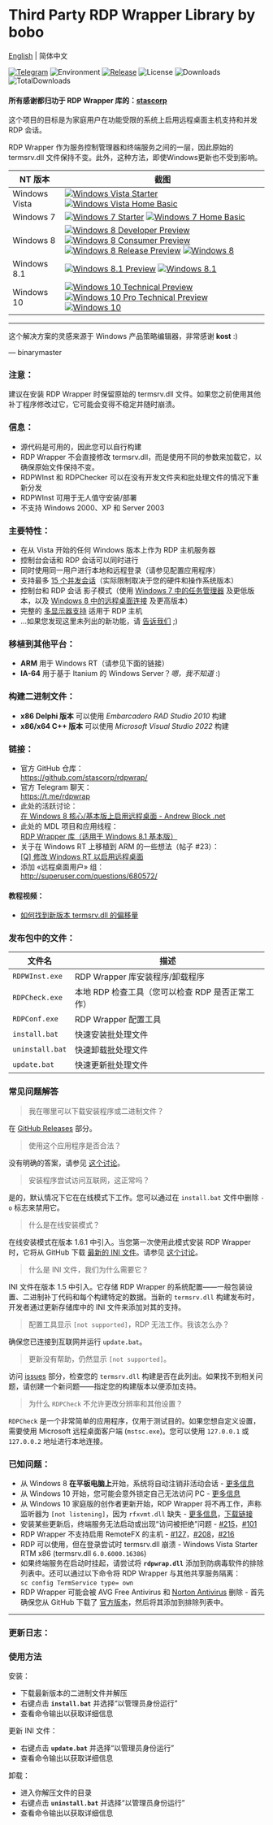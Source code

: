 # Third Party RDP Wrapper Library by bobo

[English](https://github.com/bobotechnology/rdpwrap/blob/master/README.md) | 简体中文

[![Telegram](https://img.shields.io/badge/chat-Telegram-blue.svg)](https://t.me/rdpwrap)
![Environment](https://img.shields.io/badge/Windows-Vista,%207,%208,%2010,%2011-brightgreen.svg)
[![Release](https://img.shields.io/github/release/stascorp/rdpwrap.svg)](https://github.com/stascorp/rdpwrap/releases)
![License](https://img.shields.io/github/license/stascorp/rdpwrap.svg)
![Downloads](https://img.shields.io/github/downloads/stascorp/rdpwrap/latest/total.svg)
![TotalDownloads](https://img.shields.io/github/downloads/stascorp/rdpwrap/total.svg)

#### 所有感谢都归功于 RDP Wrapper 库的：[stascorp](https://github.com/stascorp/rdpwrap)

这个项目的目标是为家庭用户在功能受限的系统上启用远程桌面主机支持和并发 RDP 会话。

RDP Wrapper 作为服务控制管理器和终端服务之间的一层，因此原始的 termsrv.dll 文件保持不变。此外，这种方法，即使Windows更新也不受到影响。

[pVistaST]:  https://img.picui.cn/free/2025/01/26/679614043df9f.jpg
[pVistaHB]:  https://img.picui.cn/free/2025/01/26/679616b855732.jpg
[pWin7ST]:   https://img.picui.cn/free/2025/01/26/679617139cd71.jpg
[pWin7HB]:   https://img.picui.cn/free/2025/01/26/6796176a330a9.jpg
[pWin8DP]:   https://img.picui.cn/free/2025/01/26/679617afdabd0.jpg
[pWin8CP]:   https://img.picui.cn/free/2025/01/26/679618a71ca3d.jpg
[pWin8RP]:   https://img.picui.cn/free/2025/01/26/67961903211f8.jpg
[pWin8]:     https://img.picui.cn/free/2025/01/26/6796195b1ae76.jpg
[pWin81P]:   https://img.picui.cn/free/2025/01/26/679619c1dd3f0.jpg
[pWin81]:    https://img.picui.cn/free/2025/01/26/67961a30061fc.jpg
[pWin10TP]:  https://img.picui.cn/free/2025/01/26/67961a9ce2f51.jpg
[pWin10PTP]: https://img.picui.cn/free/2025/01/26/67961ac842687.jpg
[pWin10]:    http://stascorp.com/images/rdpwrap/pWin10.jpg

[fVistaST]:  http://stascorp.com/images/rdpwrap/VistaST.png
[fVistaHB]:  http://stascorp.com/images/rdpwrap/VistaHB.png
[fWin7ST]:   http://stascorp.com/images/rdpwrap/Win7ST.png
[fWin7HB]:   http://stascorp.com/images/rdpwrap/Win7HB.png
[fWin8DP]:   http://stascorp.com/images/rdpwrap/Win8DP.png
[fWin8CP]:   http://stascorp.com/images/rdpwrap/Win8CP.png
[fWin8RP]:   http://stascorp.com/images/rdpwrap/Win8RP.png
[fWin8]:     http://stascorp.com/images/rdpwrap/Win8.png
[fWin81P]:   http://stascorp.com/images/rdpwrap/Win81P.png
[fWin81]:    http://stascorp.com/images/rdpwrap/Win81.png
[fWin10TP]:  http://stascorp.com/images/rdpwrap/Win10TP.png
[fWin10PTP]: http://stascorp.com/images/rdpwrap/Win10PTP.png
[fWin10]:    http://stascorp.com/images/rdpwrap/Win10.png

| NT 版本    | 截图 |
| ------------- | ----------- |
| Windows Vista | [![Windows Vista Starter][pVistaST]][fVistaST] [![Windows Vista Home Basic][pVistaHB]][fVistaHB] |
| Windows 7     | [![Windows 7 Starter][pWin7ST]][fWin7ST] [![Windows 7 Home Basic][pWin7HB]][fWin7HB] |
| Windows 8     | [![Windows 8 Developer Preview][pWin8DP]][fWin8DP] [![Windows 8 Consumer Preview][pWin8CP]][fWin8CP] [![Windows 8 Release Preview][pWin8RP]][fWin8RP] [![Windows 8][pWin8]][fWin8] |
| Windows 8.1   | [![Windows 8.1 Preview][pWin81P]][fWin81P] [![Windows 8.1][pWin81]][fWin81] |
| Windows 10    | [![Windows 10 Technical Preview][pWin10TP]][fWin10TP] [![Windows 10 Pro Technical Preview][pWin10PTP]][fWin10PTP] [![Windows 10][pWin10]][fWin10] |
---

这个解决方案的灵感来源于 Windows 产品策略编辑器，非常感谢 **kost** :)

— binarymaster

### 注意：
建议在安装 RDP Wrapper 时保留原始的 termsrv.dll 文件。如果您之前使用其他补丁程序修改过它，它可能会变得不稳定并随时崩溃。

### 信息：
- 源代码是可用的，因此您可以自行构建
- RDP Wrapper 不会直接修改 termsrv.dll，而是使用不同的参数来加载它，以确保原始文件保持不变。
- RDPWInst 和 RDPChecker 可以在没有开发文件夹和批处理文件的情况下重新分发
- RDPWInst 可用于无人值守安装/部署
- 不支持 Windows 2000、XP 和 Server 2003

### 主要特性：
- 在从 Vista 开始的任何 Windows 版本上作为 RDP 主机服务器
- 控制台会话和 RDP 会话可以同时进行
- 同时使用同一用户进行本地和远程登录（请参见配置应用程序）
- 支持最多 [15 个并发会话](https://github.com/stascorp/rdpwrap/issues/192)（实际限制取决于您的硬件和操作系统版本）
- 控制台和 RDP 会话 影子模式（使用 [Windows 7 中的任务管理器](https://img.picui.cn/free/2025/01/22/679110d27de7b.png) 及更低版本，以及 [Windows 8 中的远程桌面连接](http://woshub.com/rds-shadow-how-to-connect-to-a-user-session-in-windows-server-2012-r2/) 及更高版本）
- 完整的 [多显示器支持](https://github.com/stascorp/rdpwrap/issues/163) 适用于 RDP 主机
- ...如果您发现这里未列出的新功能，请 [告诉我们](https://github.com/stascorp/rdpwrap/issues/new) ;)


### 移植到其他平台：
- **ARM** 用于 Windows RT（请参见下面的链接）
- **IA-64** 用于基于 Itanium 的 Windows Server？*嗯，我不知道* :)

### 构建二进制文件：
- **x86 Delphi 版本** 可以使用 *Embarcadero RAD Studio 2010* 构建
- **x86/x64 C++ 版本** 可以使用 *Microsoft Visual Studio 2022* 构建

[andrewblock]:   http://web.archive.org/web/20150810054558/http://andrewblock.net/enable-remote-desktop-on-windows-8-core/
[mydigitallife]: http://forums.mydigitallife.info/threads/55935-RDP-Wrapper-Library-(works-with-Windows-8-1-Basic)
[xda-dev]:       http://forum.xda-developers.com/showthread.php?t=2093525&page=3
[yt-offsets]:    http://www.youtube.com/watch?v=FiD86tmRBtk

### 链接：
- 官方 GitHub 仓库：
<br>https://github.com/stascorp/rdpwrap/
- 官方 Telegram 聊天：
<br>https://t.me/rdpwrap
- 此处的活跃讨论：
<br>[在 Windows 8 核心/基本版上启用远程桌面 - Andrew Block .net][andrewblock]
- 此处的 MDL 项目和应用线程：
<br>[RDP Wrapper 库（适用于 Windows 8.1 基本版）][mydigitallife]
- 关于在 Windows RT 上移植到 ARM 的一些想法（帖子 #23）：
<br>[\[Q\] 修改 Windows RT 以启用远程桌面][xda-dev]
- 添加 «远程桌面用户» 组：
<br>http://superuser.com/questions/680572/

#### 教程视频：
- [如何找到新版本 termsrv.dll 的偏移量][yt-offsets]

### 发布包中的文件：

| 文件名 | 描述 |
| --------- | ----------- |
| `RDPWInst.exe`  | RDP Wrapper 库安装程序/卸载程序 |
| `RDPCheck.exe`  | 本地 RDP 检查工具（您可以检查 RDP 是否正常工作） |
| `RDPConf.exe`   | RDP Wrapper 配置工具 |
| `install.bat`   | 快速安装批处理文件 |
| `uninstall.bat` | 快速卸载批处理文件 |
| `update.bat`    | 快速更新批处理文件 |

### 常见问题解答

> 我在哪里可以下载安装程序或二进制文件？

在 [GitHub Releases](https://github.com/stascorp/rdpwrap/releases) 部分。

> 使用这个应用程序是否合法？

没有明确的答案，请参见 [这个讨论](https://github.com/stascorp/rdpwrap/issues/26)。

> 安装程序尝试访问互联网，这正常吗？

是的，默认情况下它在在线模式下工作。您可以通过在 `install.bat` 文件中删除 `-o` 标志来禁用它。

> 什么是在线安装模式？

在线安装模式在版本 1.6.1 中引入。当您第一次使用此模式安装 RDP Wrapper 时，它将从 GitHub 下载 [最新的 INI 文件](https://github.com/stascorp/rdpwrap/blob/master/res/rdpwrap.ini)。请参见 [这个讨论](https://github.com/stascorp/rdpwrap/issues/132)。

> 什么是 INI 文件，我们为什么需要它？

INI 文件在版本 1.5 中引入。它存储 RDP Wrapper 的系统配置——一般包装设置、二进制补丁代码和每个构建特定的数据。当新的 `termsrv.dll` 构建发布时，开发者通过更新存储库中的 INI 文件来添加对其的支持。

> 配置工具显示 `[not supported]`，RDP 无法工作。我该怎么办？

确保您已连接到互联网并运行 `update.bat`。

> 更新没有帮助，仍然显示 `[not supported]`。

访问 [issues](https://github.com/stascorp/rdpwrap/issues) 部分，检查您的 `termsrv.dll` 构建是否在此列出。如果找不到相关问题，请创建一个新问题——指定您的构建版本以便添加支持。

> 为什么 `RDPCheck` 不允许更改分辨率和其他设置？

`RDPCheck` 是一个非常简单的应用程序，仅用于测试目的。如果您想自定义设置，需要使用 Microsoft 远程桌面客户端 (`mstsc.exe`)。您可以使用 `127.0.0.1` 或 `127.0.0.2` 地址进行本地连接。

### 已知问题：
- 从 Windows 8 **在平板电脑上**开始，系统将自动注销非活动会话 - [更多信息](https://github.com/stascorp/rdpwrap/issues/37)
- 从 Windows 10 开始，您可能会意外锁定自己无法访问 PC - [更多信息](https://github.com/stascorp/rdpwrap/issues/50)
- 从 Windows 10 家庭版的创作者更新开始，RDP Wrapper 将不再工作，声称监听器为 `[not listening]`，因为 `rfxvmt.dll` 缺失 - [更多信息](https://github.com/stascorp/rdpwrap/issues/194#issuecomment-323564111)，[下载链接](https://github.com/stascorp/rdpwrap/issues/194#issuecomment-325627235)
- 安装某些更新后，终端服务无法启动或出现“访问被拒绝”问题 - [#215](https://github.com/stascorp/rdpwrap/issues/215)，[#101](https://github.com/stascorp/rdpwrap/issues/101)
- RDP Wrapper 不支持启用 RemoteFX 的主机 - [#127](https://github.com/stascorp/rdpwrap/issues/127)，[#208](https://github.com/stascorp/rdpwrap/issues/208)，[#216](https://github.com/stascorp/rdpwrap/issues/216)
- RDP 可以使用，但在登录尝试时 termsrv.dll 崩溃 - Windows Vista Starter RTM x86 (termsrv.dll `6.0.6000.16386`)
- 如果终端服务在启动时挂起，请尝试将 **`rdpwrap.dll`** 添加到防病毒软件的排除列表中。还可以通过以下命令将 RDP Wrapper 与其他共享服务隔离：
<br>`sc config TermService type= own`
- RDP Wrapper 可能会被 AVG Free Antivirus 和 [Norton Antivirus](https://github.com/stascorp/rdpwrap/issues/191) 删除 - 首先确保您从 GitHub 下载了 [官方版本](https://github.com/stascorp/rdpwrap/releases)，然后将其添加到排除列表中。

---

### 更新日志：

### 使用方法

安装：
- 下载最新版本的二进制文件并解压
- 右键点击 **`install.bat`** 并选择“以管理员身份运行”
- 查看命令输出以获取详细信息

更新 INI 文件：
- 右键点击 **`update.bat`** 并选择“以管理员身份运行”
- 查看命令输出以获取详细信息

卸载：
- 进入你解压文件的目录
- 右键点击 **`uninstall.bat`** 并选择“以管理员身份运行”
- 查看命令输出以获取详细信息